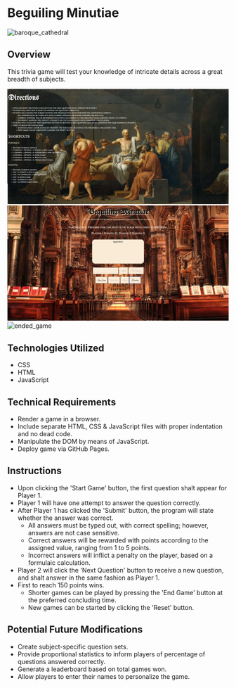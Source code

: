 # Beguiling Minutiae

![baroque_cathedral](https://c0.wallpaperflare.com/preview/761/252/1012/ancient-architecture-art-baroque.jpg)

## Overview
This trivia game will test your knowledge of intricate details across a great breadth of subjects. 

![directions](./Directions.jpg)
![beginning_game](./Beginning%20Game.jpg)
![ended_game](./Ended%20Game.jpg)

## Technologies Utilized
- CSS
- HTML
- JavaScript

## Technical Requirements
- Render a game in a browser.
- Include separate HTML, CSS & JavaScript files with proper indentation and no dead code.
- Manipulate the DOM by means of JavaScript.
- Deploy game via GitHub Pages.

## Instructions
- Upon clicking the 'Start Game' button, the first question shalt appear for Player 1.
- Player 1 will have one attempt to answer the question correctly.
- After Player 1 has clicked the 'Submit' button, the program will state whether the answer was correct.
    - All answers must be typed out, with correct spelling; however, answers are not case sensitive.
    - Correct answers will be rewarded with points according to the assigned value, ranging from 1 to 5 points.
    - Incorrect answers will inflict a penalty on the player, based on a formulaic calculation.
- Player 2 will click the 'Next Question' button to receive a new question, and shalt answer in the same fashion as Player 1.
- First to reach 150 points wins.
    - Shorter games can be played by pressing the 'End Game' button at the preferred concluding time.
    - New games can be started by clicking the 'Reset' button.

## Potential Future Modifications
- Create subject-specific question sets.
- Provide proportional statistics to inform players of percentage of questions answered correctly.
- Generate a leaderboard based on total games won.
- Allow players to enter their names to personalize the game.